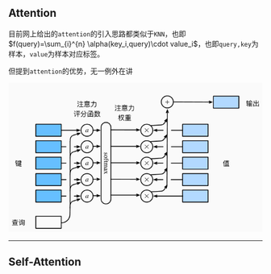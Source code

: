 ## Attention
目前网上给出的`attention`的引入思路都类似于`KNN`，也即$f(query)=\sum_{i}^{n} \alpha(key_i,query)\cdot value_i$，也即`query,key`为样本，`value`为样本对应标签。

但提到`attention`的优势，无一例外在讲

![image.png](https://raw.githubusercontent.com/yzh-2002/img-hosting/main/notes/202410121846779.png)

---


## Self-Attention
